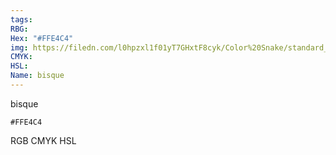```yaml
---
tags:
RBG:
Hex: "#FFE4C4"
img: https://filedn.com/l0hpzxl1f01yT7GHxtF8cyk/Color%20Snake/standard_csv_to_svg//#FFE4C4.svg
CMYK:
HSL:
Name: bisque
---
```

bisque
```palette
#FFE4C4
```
RGB
CMYK
HSL